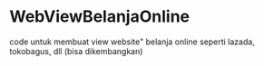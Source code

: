 # WebViewBelanjaOnline
code untuk membuat view website" belanja online seperti lazada, tokobagus, dll (bisa dikembangkan)
